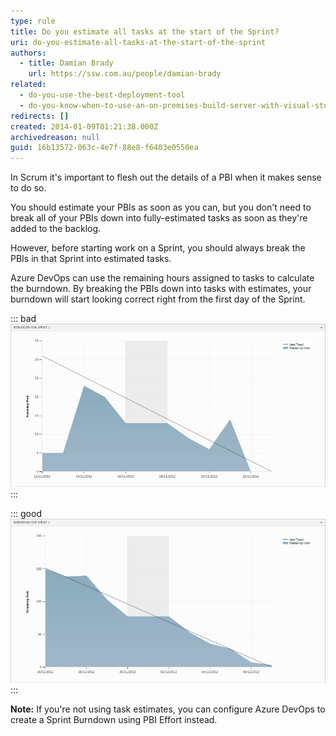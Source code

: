 ```yaml
---
type: rule
title: Do you estimate all tasks at the start of the Sprint?
uri: do-you-estimate-all-tasks-at-the-start-of-the-sprint
authors:
  - title: Damian Brady
    url: https://ssw.com.au/people/damian-brady
related:
  - do-you-use-the-best-deployment-tool
  - do-you-know-when-to-use-an-on-premises-build-server-with-visual-studio-online
redirects: []
created: 2014-01-09T01:21:38.000Z
archivedreason: null
guid: 16b13572-063c-4e7f-88e8-f6403e0550ea
---
```


In Scrum it's important to flesh out the details of a PBI when it makes sense to do so.

You should estimate your PBIs as soon as you can, but you don't need to break all of your PBIs down into fully-estimated tasks as soon as they're added to the backlog.

However, before starting work on a Sprint, you should always break the PBIs in that Sprint into estimated tasks.

<!--endintro-->

Azure DevOps can use the remaining hours assigned to tasks to calculate the burndown. By breaking the PBIs down into tasks with estimates, your burndown will start looking correct right from the first day of the Sprint.

::: bad
![Figure: Bad Example - The tasks weren't estimated at the start of the Sprint](burndown_bad_example.png)
:::

::: good
![Figure: Good Example - The tasks were estimated from day one](burndown_good_example_1710232021934.png)
:::

**Note:** If you're not using task estimates, you can configure Azure DevOps to create a Sprint Burndown using PBI Effort instead.

